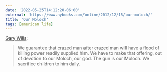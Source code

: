 ```yaml
---
date: '2022-05-25T14:12:20-06:00'
external: 'https://www.nybooks.com/online/2012/12/15/our-moloch/'
title: 'Our Moloch'
tags: [american life]
---
```


[Gary Wills](https://www.nybooks.com/online/2012/12/15/our-moloch/): 

> We guarantee that crazed man after crazed man will have a flood of killing power readily supplied him. We have to make that offering, out of devotion to our Moloch, our god. The gun is our Moloch. We sacrifice children to him daily.
